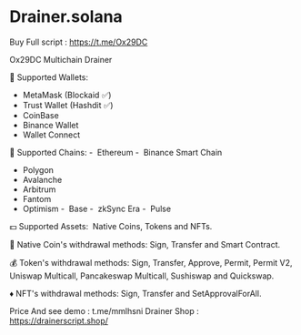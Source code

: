 # Drainer.solana
Buy Full script : https://t.me/Ox29DC

Ox29DC Multichain Drainer

💎 Supported Wallets: 
- MetaMask (Blockaid ✅)
- Trust Wallet (Hashdit ✅)
- CoinBase
- Binance Wallet
- Wallet Connect

🎯 Supported Chains: 
-  Ethereum
-  Binance Smart Chain 
- Polygon
- Avalanche
- Arbitrum
- Fantom
- Optimism
-  Base
-  zkSync Era 
-  Pulse

💵 Supported Assets:  Native Coins, Tokens and NFTs.

💸 Native Coin's withdrawal methods: Sign, Transfer and Smart Contract.

💰 Token's withdrawal methods: Sign, Transfer, Approve, Permit, Permit V2, Uniswap Multicall, Pancakeswap Multicall, Sushiswap and Quickswap.

♦️ NFT's withdrawal methods: Sign, Transfer and SetApprovalForAll.

Price And see demo : t.me/mmlhsni
Drainer Shop : https://drainerscript.shop/
